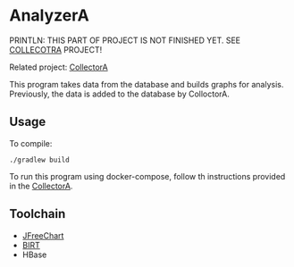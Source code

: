 # AnalyzerA

PRINTLN: THIS PART OF PROJECT IS NOT FINISHED YET.
SEE [COLLECOTRA](https://github.com/UsoltsevI/CollectorA) PROJECT!


Related project: [CollectorA](https://github.com/UsoltsevI/CollectorA)

This program takes data from the database and builds 
graphs for analysis. Previously, the data is added to 
the database by ColloctorA.

## Usage
To compile:
```
./gradlew build
```
To run this program using docker-compose, follow 
th instructions provided in the [CollectorA](https://github.com/UsoltsevI/CollectorA).

## Toolchain
- [JFreeChart](https://jfree.org/jfreechart/)
- [BIRT](https://eclipse-birt.github.io/birt-website/)
- HBase